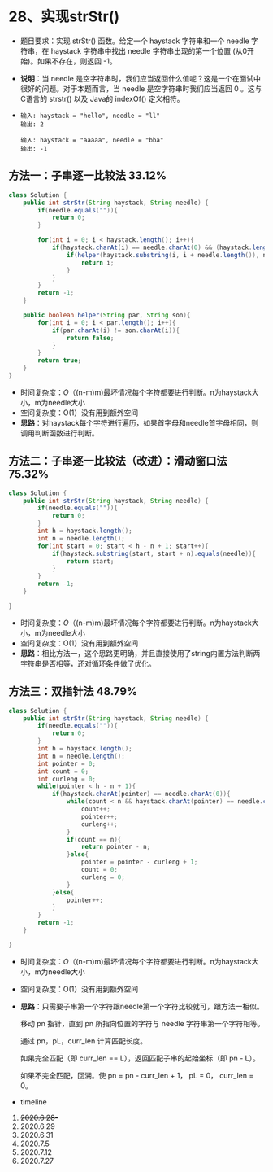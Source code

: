 # 28、实现strStr()

- 题目要求：实现 strStr() 函数。给定一个 haystack 字符串和一个 needle 字符串，在 haystack 字符串中找出 needle 字符串出现的第一个位置 (从0开始)。如果不存在，则返回  -1。

- **说明**：当 needle 是空字符串时，我们应当返回什么值呢？这是一个在面试中很好的问题。对于本题而言，当 needle 是空字符串时我们应当返回 0 。这与C语言的 strstr() 以及 Java的 indexOf() 定义相符。

- ```
  输入: haystack = "hello", needle = "ll"
  输出: 2
  
  输入: haystack = "aaaaa", needle = "bba"
  输出: -1
  ```

## 方法一：子串逐一比较法  33.12%

```java
class Solution {
    public int strStr(String haystack, String needle) {
        if(needle.equals("")){
            return 0;
        }

        for(int i = 0; i < haystack.length(); i++){
            if(haystack.charAt(i) == needle.charAt(0) && (haystack.length() - i >= needle.length())){
                if(helper(haystack.substring(i, i + needle.length()), needle)){
                    return i;
                }
            }
        }
        return -1;
    }

    public boolean helper(String par, String son){
        for(int i = 0; i < par.length(); i++){
            if(par.charAt(i) != son.charAt(i)){
                return false;
            }
        }
        return true;
    }
}
```

- 时间复杂度：*O*（(n-m)m)最坏情况每个字符都要进行判断。n为haystack大小，m为needle大小
- 空间复杂度：O(1）没有用到额外空间
- **思路**：对haystack每个字符进行遍历，如果首字母和needle首字母相同，则调用判断函数进行判断。



## 方法二：子串逐一比较法（改进）：滑动窗口法 75.32%

```java
class Solution {
    public int strStr(String haystack, String needle) {
        if(needle.equals("")){
            return 0;
        }
        int h = haystack.length();
        int n = needle.length();
        for(int start = 0; start < h - n + 1; start++){
            if(haystack.substring(start, start + n).equals(needle)){
                return start;
            }
        }
        return -1;
    }

}
```

- 时间复杂度：*O*（(n-m)m)最坏情况每个字符都要进行判断。n为haystack大小，m为needle大小
- 空间复杂度：O(1）没有用到额外空间
- **思路**：相比方法一，这个思路更明确，并且直接使用了string内置方法判断两字符串是否相等，还对循环条件做了优化。



## 方法三：双指针法 48.79%

```java
class Solution {
    public int strStr(String haystack, String needle) {
        if(needle.equals("")){
            return 0;
        }
        int h = haystack.length();
        int n = needle.length();
        int pointer = 0;
        int count = 0;
        int curleng = 0;
        while(pointer < h - n + 1){
            if(haystack.charAt(pointer) == needle.charAt(0)){
                while(count < n && haystack.charAt(pointer) == needle.charAt(count)){
                    count++;
                    pointer++;
                    curleng++;
                }
                if(count == n){
                    return pointer - n;
                }else{
                    pointer = pointer - curleng + 1;
                    count = 0;
                    curleng = 0;
                }
            }else{
                pointer++;
            }
        }
        return -1;
    }

}
```

- 时间复杂度：*O*（(n-m)m)最坏情况每个字符都要进行判断。n为haystack大小，m为needle大小

- 空间复杂度：O(1）没有用到额外空间

- **思路**：只需要子串第一个字符跟needle第一个字符比较就可，跟方法一相似。

  移动 pn 指针，直到 pn 所指向位置的字符与 needle 字符串第一个字符相等。

  通过 pn，pL，curr_len 计算匹配长度。

  如果完全匹配（即 curr_len == L），返回匹配子串的起始坐标（即 pn - L）。

  如果不完全匹配，回溯。使 pn = pn - curr_len + 1， pL = 0， curr_len = 0。




- timeline

1. ~~2020.6.28-~~
2. 2020.6.29
3. 2020.6.31
4. 2020.7.5
5. 2020.7.12
6. 2020.7.27